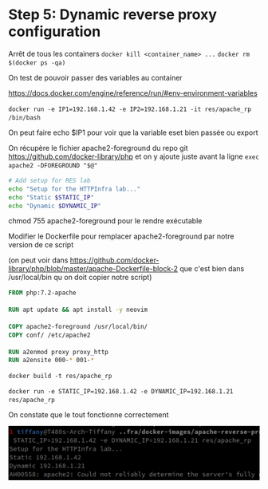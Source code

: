 # Step 5: Dynamic reverse proxy configuration

Arrêt de tous les containers
`docker kill <container_name> ...`
`docker rm $(docker ps -qa)`

On test de pouvoir passer des variables au container

https://docs.docker.com/engine/reference/run/#env-environment-variables

`docker run -e IP1=192.168.1.42 -e IP2=192.168.1.21 -it res/apache_rp /bin/bash`

On peut faire echo $IP1 pour voir que la variable eset bien passée ou export



On récupère le fichier apache2-foreground du repo git https://github.com/docker-library/php
et on y ajoute juste avant la ligne `exec apache2 -DFOREGROUND "$@"`

```bash
# Add setup for RES lab
echo "Setup for the HTTPInfra lab..."
echo "Static $STATIC_IP"
echo "Dynamic $DYNAMIC_IP"
```

chmod 755 apache2-foreground pour le rendre exécutable

Modifier le Dockerfile pour remplacer apache2-foreground par notre version de ce script

(on peut voir dans https://github.com/docker-library/php/blob/master/apache-Dockerfile-block-2 que c'est bien dans /usr/local/bin qu on doit copier notre script)

```dockerfile
FROM php:7.2-apache

RUN apt update && apt install -y neovim

COPY apache2-foreground /usr/local/bin/
COPY conf/ /etc/apache2

RUN a2enmod proxy proxy_http
RUN a2ensite 000-* 001-*
```

`docker build -t res/apache_rp`

`docker run -e STATIC_IP=192.168.1.42 -e DYNAMIC_IP=192.168.1.21 res/apache_rp`

On constate que le tout fonctionne correctement

![](./images/apache2-foregroundModifiedOK.png)